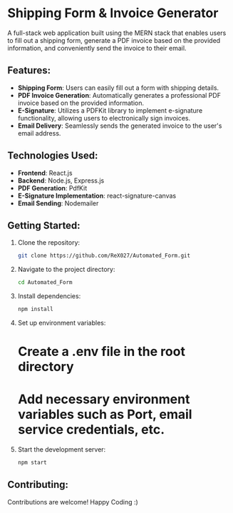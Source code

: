 # Shipping Form & Invoice Generator

A full-stack web application built using the MERN stack that enables users to fill out a shipping form, generate a PDF invoice based on the provided information, and conveniently send the invoice to their email.

## Features:

- **Shipping Form**: Users can easily fill out a form with shipping details.
- **PDF Invoice Generation**: Automatically generates a professional PDF invoice based on the provided information.
- **E-Signature**: Utilizes a PDFKit library to implement e-signature functionality, allowing users to electronically sign invoices.
- **Email Delivery**: Seamlessly sends the generated invoice to the user's email address.

## Technologies Used:

- **Frontend**: React.js
- **Backend**: Node.js, Express.js
- **PDF Generation**: PdfKit
- **E-Signature Implementation**: react-signature-canvas
- **Email Sending**: Nodemailer

## Getting Started:

1. Clone the repository:
   ```bash
   git clone https://github.com/ReX027/Automated_Form.git

2. Navigate to the project directory:
   ```bash
   cd Automated_Form

3. Install dependencies:
   ```bash
   npm install

4. Set up environment variables:
   # Create a .env file in the root directory
   # Add necessary environment variables such as Port, email service credentials, etc.

5. Start the development server:
   ```bash
   npm start

## Contributing:

Contributions are welcome! Happy Coding :)